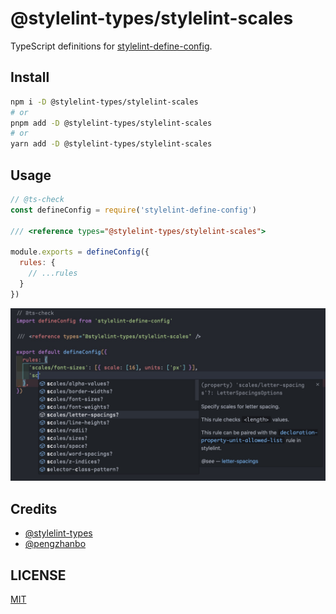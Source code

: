 # @stylelint-types/stylelint-scales

TypeScript definitions for [stylelint-define-config](https://github.com/stylelint-types/stylelint-define-config).

## Install

```sh
npm i -D @stylelint-types/stylelint-scales
# or
pnpm add -D @stylelint-types/stylelint-scales
# or
yarn add -D @stylelint-types/stylelint-scales
```

## Usage

```js
// @ts-check
const defineConfig = require('stylelint-define-config')

/// <reference types="@stylelint-types/stylelint-scales">

module.exports = defineConfig({
  rules: {
    // ...rules
  }
})
```

![demo](./static/demo.png)

## Credits

- [@stylelint-types](https://github.com/stylelint-types)
- [@pengzhanbo](https://github.com/pengzhanbo)

## LICENSE

[MIT](./LICENSE)
